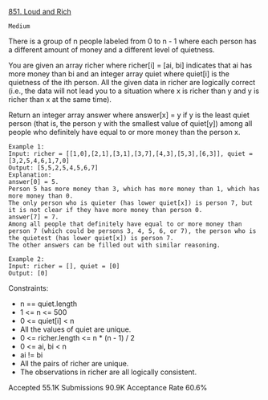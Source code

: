 [851. Loud and Rich](https://leetcode.com/problems/loud-and-rich/)

`Medium`

There is a group of n people labeled from 0 to n - 1 where each person has a different amount of money and a different level of quietness.

You are given an array richer where richer[i] = [ai, bi] indicates that ai has more money than bi and an integer array quiet where quiet[i] is the quietness of the ith person. All the given data in richer are logically correct (i.e., the data will not lead you to a situation where x is richer than y and y is richer than x at the same time).

Return an integer array answer where answer[x] = y if y is the least quiet person (that is, the person y with the smallest value of quiet[y]) among all people who definitely have equal to or more money than the person x.

```
Example 1:
Input: richer = [[1,0],[2,1],[3,1],[3,7],[4,3],[5,3],[6,3]], quiet = [3,2,5,4,6,1,7,0]
Output: [5,5,2,5,4,5,6,7]
Explanation: 
answer[0] = 5.
Person 5 has more money than 3, which has more money than 1, which has more money than 0.
The only person who is quieter (has lower quiet[x]) is person 7, but it is not clear if they have more money than person 0.
answer[7] = 7.
Among all people that definitely have equal to or more money than person 7 (which could be persons 3, 4, 5, 6, or 7), the person who is the quietest (has lower quiet[x]) is person 7.
The other answers can be filled out with similar reasoning.

Example 2:
Input: richer = [], quiet = [0]
Output: [0]
``` 

Constraints:

- n == quiet.length
- 1 <= n <= 500
- 0 <= quiet[i] < n
- All the values of quiet are unique.
- 0 <= richer.length <= n * (n - 1) / 2
- 0 <= ai, bi < n
- ai != bi
- All the pairs of richer are unique.
- The observations in richer are all logically consistent.

Accepted
55.1K
Submissions
90.9K
Acceptance Rate
60.6%

